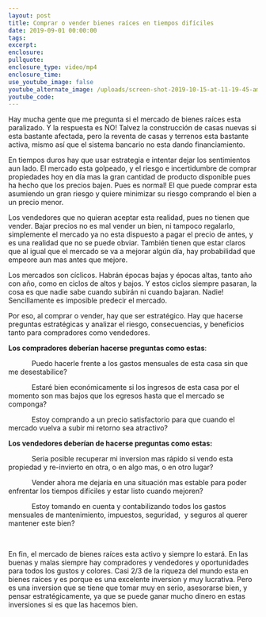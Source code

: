```yaml
---
layout: post
title: Comprar o vender bienes raíces en tiempos difíciles
date: 2019-09-01 00:00:00
tags:
excerpt:
enclosure:
pullquote:
enclosure_type: video/mp4
enclosure_time:
use_youtube_image: false
youtube_alternate_image: /uploads/screen-shot-2019-10-15-at-11-19-45-am.png
youtube_code:
---
```


Hay mucha gente que me pregunta si el mercado de bienes ra&iacute;ces esta paralizado. Y la respuesta es NO\! Talvez la construcci&oacute;n de casas nuevas si esta bastante afectada, pero la reventa de casas y terrenos esta bastante activa, mismo as&iacute; que el sistema bancario no esta dando financiamiento.&nbsp;

En tiempos duros hay que usar estrategia e intentar dejar los sentimientos aun lado. El mercado esta golpeado, y el riesgo e incertidumbre de comprar propiedades hoy en d&iacute;a mas la gran cantidad de producto disponible pues ha hecho que los precios bajen. Pues es normal\! El que puede comprar esta asumiendo un gran riesgo y quiere minimizar su riesgo comprando el bien a un precio menor.&nbsp;

Los vendedores que no quieran aceptar esta realidad, pues no tienen que vender. Bajar precios no es mal vender un bien, ni tampoco regalarlo, simplemente el mercado ya no esta dispuesto a pagar el precio de antes, y es una realidad que no se puede obviar. Tambi&eacute;n tienen que estar claros que al igual que el mercado se va a mejorar alg&uacute;n d&iacute;a, hay probabilidad que empeore aun mas antes que mejore.&nbsp;

Los mercados son c&iacute;clicos. Habr&aacute;n &eacute;pocas bajas y &eacute;pocas altas, tanto a&ntilde;o con a&ntilde;o, como en ciclos de altos y bajos. Y estos ciclos siempre pasaran, la cosa es que nadie sabe cuando subir&aacute;n ni cuando bajaran. Nadie\! Sencillamente es imposible predecir el mercado.

Por eso, al comprar o vender, hay que ser estrat&eacute;gico. Hay que hacerse preguntas estrat&eacute;gicas y analizar el riesgo, consecuencias, y beneficios tanto para compradores como vendedores. &nbsp;

**Los compradores&nbsp;****deber&iacute;an****&nbsp;hacerse preguntas como estas**\:

&nbsp; &nbsp; &nbsp; &nbsp; &nbsp; &nbsp; Puedo hacerle frente a los gastos mensuales de esta casa sin que me desestabilice?

&nbsp; &nbsp; &nbsp; &nbsp; &nbsp; &nbsp; Estar&eacute; bien econ&oacute;micamente si los ingresos de esta casa por el momento son mas bajos que los egresos hasta que el mercado se componga?

&nbsp; &nbsp; &nbsp; &nbsp; &nbsp; &nbsp; Estoy comprando a un precio satisfactorio para que cuando el mercado vuelva a subir mi retorno sea atractivo?

**Los vendedores&nbsp;****deber&iacute;an****&nbsp;de hacerse preguntas como estas:**

&nbsp; &nbsp; &nbsp; &nbsp; &nbsp; &nbsp; Seria posible recuperar mi inversion mas r&aacute;pido si vendo esta propiedad y re-invierto en otra, o en algo mas, o en otro lugar?

&nbsp; &nbsp; &nbsp; &nbsp; &nbsp; &nbsp; Vender ahora me dejar&iacute;a en una situaci&oacute;n mas estable para poder enfrentar los tiempos dif&iacute;ciles y estar listo cuando mejoren?

&nbsp; &nbsp; &nbsp; &nbsp; &nbsp; &nbsp; Estoy tomando en cuenta y contabilizando todos los gastos mensuales de mantenimiento, impuestos, seguridad, &nbsp;y seguros al querer mantener este bien?

&nbsp;

En fin, el mercado de bienes ra&iacute;ces esta activo y siempre lo estar&aacute;. En las buenas y malas siempre hay compradores y vendedores y oportunidades para todos los gustos y colores. Casi 2/3 de la riqueza del mundo esta en bienes ra&iacute;ces y es porque es una excelente inversion y muy lucrativa. Pero es una inversion que se tiene que tomar muy en serio, asesorarse bien, y pensar estrat&eacute;gicamente, ya que se puede ganar mucho dinero en estas inversiones si es que las hacemos bien.